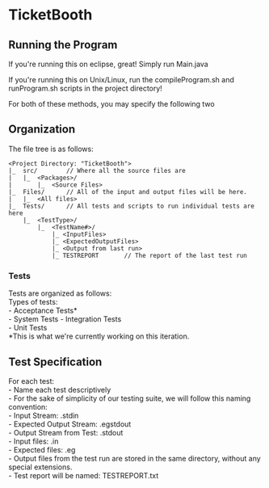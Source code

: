 # TicketBooth

## Running the Program
If you're running this on eclipse, great! Simply run Main.java

If you're running this on Unix/Linux, run the compileProgram.sh and runProgram.sh scripts in the project directory!

For both of these methods, you may specify the following two

## Organization

The file tree is as follows:

	<Project Directory: "TicketBooth">  
	|_	src/		// Where all the source files are  
	|	|_	<Packages>/  
	|		|_	<Source Files>  
	|_	Files/		// All of the input and output files will be here.  
	|	|_	<All files>  
	|_	Tests/		// All tests and scripts to run individual tests are here  
		|_	<TestType>/  
			|_	<TestName#>/  
				|_ <InputFiles>  
				|_ <ExpectedOutputFiles>  
				|_ <Output from last run>  
				|_ TESTREPORT		// The report of the last test run  

### Tests
Tests are organized as follows:  
Types of tests:  
	- Acceptance Tests*  
	- System Tests 
	- Integration Tests  
	- Unit Tests  
*This is what we're currently working on this iteration.  

## Test Specification

For each test:  
	- Name each test descriptively  
	- For the sake of simplicity of our testing suite, we will follow this naming convention:  
		- Input Stream: .stdin  
		- Expected Output Stream: .egstdout  
		- Output Stream from Test: .stdout  
		- Input files: .in  
		- Expected files: .eg  
	- Output files from the test run are stored in the same directory, without any special extensions.  
	- Test report will be named: TESTREPORT.txt  
